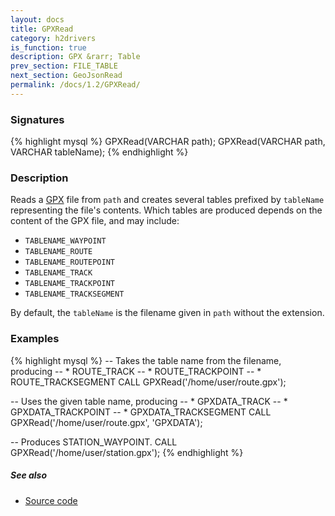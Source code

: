 ```yaml
---
layout: docs
title: GPXRead
category: h2drivers
is_function: true
description: GPX &rarr; Table
prev_section: FILE_TABLE
next_section: GeoJsonRead
permalink: /docs/1.2/GPXRead/
---
```


### Signatures

{% highlight mysql %}
GPXRead(VARCHAR path);
GPXRead(VARCHAR path, VARCHAR tableName);
{% endhighlight %}

### Description

Reads a [GPX][wiki] file from `path` and creates several tables
prefixed by `tableName` representing the file's contents.
Which tables are produced depends on the content of the GPX file,
and may include:

* `TABLENAME_WAYPOINT`
* `TABLENAME_ROUTE`
* `TABLENAME_ROUTEPOINT`
* `TABLENAME_TRACK`
* `TABLENAME_TRACKPOINT`
* `TABLENAME_TRACKSEGMENT`

By default, the `tableName` is the filename given in `path` without
the extension.

### Examples

{% highlight mysql %}
-- Takes the table name from the filename, producing
-- * ROUTE_TRACK
-- * ROUTE_TRACKPOINT
-- * ROUTE_TRACKSEGMENT
CALL GPXRead('/home/user/route.gpx');

-- Uses the given table name, producing
-- * GPXDATA_TRACK
-- * GPXDATA_TRACKPOINT
-- * GPXDATA_TRACKSEGMENT
CALL GPXRead('/home/user/route.gpx', 'GPXDATA');

-- Produces STATION_WAYPOINT.
CALL GPXRead('/home/user/station.gpx');
{% endhighlight %}

##### See also

* <a href="https://github.com/orbisgis/h2gis/blob/v1.2.4/h2drivers/src/main/java/org/h2gis/drivers/gpx/GPXRead.java" target="_blank">Source code</a>

[wiki]: http://en.wikipedia.org/wiki/GPS_eXchange_Format
